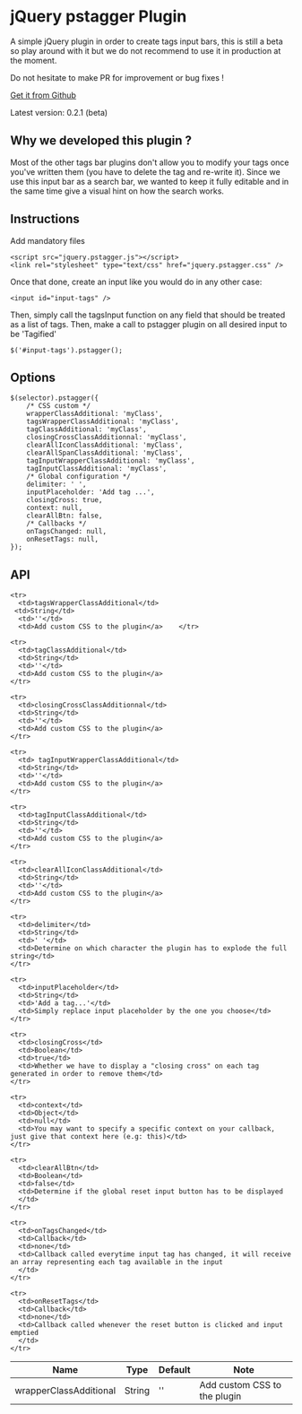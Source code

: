# jQuery pstagger Plugin

A simple jQuery plugin in order to create tags input bars, this is still a beta so play around with it but we do not recommend to use it in production at the moment.

Do not hesitate to make PR for improvement or bug fixes !

[Get it from Github](https://github.com/PrestaShop/pstagger)

Latest version: 0.2.1 (beta)


## Why we developed this plugin ?

Most of the other tags bar plugins don't allow you to modify your tags once you've written them (you have to delete the tag and re-write it).
Since we use this input bar as a search bar, we wanted to keep it fully editable and in the same time give a visual hint on how the search works.

## Instructions

Add mandatory files

	<script src="jquery.pstagger.js"></script>
	<link rel="stylesheet" type="text/css" href="jquery.pstagger.css" />

Once that done, create an input like you would do in any other case:

	<input id="input-tags" />

Then, simply call the tagsInput function on any field that should be treated as
a list of tags.
Then, make a call to pstagger plugin on all desired input to be 'Tagified'

	$('#input-tags').pstagger();

## Options

	$(selector).pstagger({
		/* CSS custom */
        wrapperClassAdditional: 'myClass',
        tagsWrapperClassAdditional: 'myClass',
        tagClassAdditional: 'myClass',
        closingCrossClassAdditionnal: 'myClass',
        clearAllIconClassAdditional: 'myClass',
        clearAllSpanClassAdditional: 'myClass',
        tagInputWrapperClassAdditional: 'myClass',
        tagInputClassAdditional: 'myClass',
        /* Global configuration */
        delimiter: ' ',
        inputPlaceholder: 'Add tag ...',
        closingCross: true,
        context: null,
        clearAllBtn: false,
        /* Callbacks */
        onTagsChanged: null,
        onResetTags: null,
	});

## API

<table>
  <thead>
    <tr>
      <th>Name</th>
      <th>Type</th>
      <th>Default</th>
      <th>Note</th>
    </tr>
  </thead>
  <tbody>
    <tr>
      <td>wrapperClassAdditional</td>
      <td>String</td>
      <td>''</td>
      <td>Add custom CSS to the plugin</a>
      </td>
    </tr>

    <tr>
      <td>tagsWrapperClassAdditional</td>
     <td>String</td>
      <td>''</td>
      <td>Add custom CSS to the plugin</a>    </tr>

    <tr>
      <td>tagClassAdditional</td>
      <td>String</td>
      <td>''</td>
      <td>Add custom CSS to the plugin</a>
    </tr>

    <tr>
      <td>closingCrossClassAdditionnal</td>
      <td>String</td>
      <td>''</td>
      <td>Add custom CSS to the plugin</a>
    </tr>

    <tr>
      <td> tagInputWrapperClassAdditional</td>
      <td>String</td>
      <td>''</td>
      <td>Add custom CSS to the plugin</a>
    </tr>

    <tr>
      <td>tagInputClassAdditional</td>
      <td>String</td>
      <td>''</td>
      <td>Add custom CSS to the plugin</a>
    </tr>

    <tr>
      <td>clearAllIconClassAdditional</td>
      <td>String</td>
      <td>''</td>
      <td>Add custom CSS to the plugin</a>    
    </tr>

    <tr>
      <td>delimiter</td>
      <td>String</td>
      <td>' '</td>
      <td>Determine on which character the plugin has to explode the full string</td>
    </tr>

    <tr>
      <td>inputPlaceholder</td>
      <td>String</td>
      <td>'Add a tag...'</td>
      <td>Simply replace input placeholder by the one you choose</td>
    </tr>

    <tr>
      <td>closingCross</td>
      <td>Boolean</td>
      <td>true</td>
      <td>Whether we have to display a "closing cross" on each tag generated in order to remove them</td>
    </tr>

    <tr>
      <td>context</td>
      <td>Object</td>
      <td>null</td>
      <td>You may want to specify a specific context on your callback, just give that context here (e.g: this)</td>
    </tr>

    <tr>
      <td>clearAllBtn</td>
      <td>Boolean</td>
      <td>false</td>
      <td>Determine if the global reset input button has to be displayed
      </td>
    </tr>

    <tr>
      <td>onTagsChanged</td>
      <td>Callback</td>
      <td>none</td>
      <td>Callback called everytime input tag has changed, it will receive an array representing each tag available in the input
      </td>
    </tr>

    <tr>
      <td>onResetTags</td>
      <td>Callback</td>
      <td>none</td>
      <td>Callback called whenever the reset button is clicked and input emptied
      </td>
    </tr>

  </tbody>
</table>
